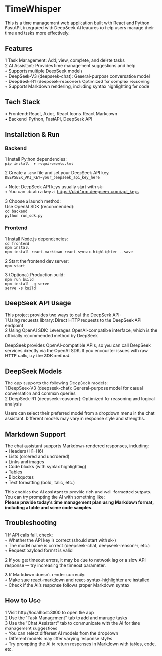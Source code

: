 # TimeWhisper

This is a time management web application built with React and Python FastAPI, integrated with DeepSeek AI features to help users manage their time and tasks more effectively.

## Features
1	Task Management: Add, view, complete, and delete tasks  
2	AI Assistant: Provides time management suggestions and help  
◦	Supports multiple DeepSeek models  
◦	DeepSeek-V3 (deepseek-chat): General-purpose conversation model  
◦	DeepSeek-R1 (deepseek-reasoner): Optimized for complex reasoning  
◦	Supports Markdown rendering, including syntax highlighting for code  

## Tech Stack
•	Frontend: React, Axios, React Icons, React Markdown  
•	Backend: Python, FastAPI, DeepSeek API  

## Installation & Run

### Backend  
1	Install Python dependencies:  
`pip install -r requirements.txt`

2	Create a `.env` file and set your DeepSeek API key:  
`DEEPSEEK_API_KEY=your_deepseek_api_key_here`

◦	Note: DeepSeek API keys usually start with sk-  
◦	You can obtain a key at https://platform.deepseek.com/api_keys

3	Choose a launch method:  
Use OpenAI SDK (recommended):  
`cd backend`  
`python run_sdk.py`

### Frontend  
1	Install Node.js dependencies:  
`cd frontend`  
`npm install`  
`npm install react-markdown react-syntax-highlighter --save`

2	Start the frontend dev server:  
`npm start`

3	(Optional) Production build:  
`npm run build`  
`npm install -g serve`  
`serve -s build`

## DeepSeek API Usage

This project provides two ways to call the DeepSeek API:  
1	Using requests library: Direct HTTP requests to the DeepSeek API endpoint  
2	Using OpenAI SDK: Leverages OpenAI-compatible interface, which is the officially recommended method by DeepSeek  

DeepSeek provides OpenAI-compatible APIs, so you can call DeepSeek services directly via the OpenAI SDK. If you encounter issues with raw HTTP calls, try the SDK method.

## DeepSeek Models

The app supports the following DeepSeek models:  
1	DeepSeek-V3 (deepseek-chat): General-purpose model for casual conversation and common queries  
2	DeepSeek-R1 (deepseek-reasoner): Optimized for reasoning and logical analysis  

Users can select their preferred model from a dropdown menu in the chat assistant. Different models may vary in response style and strengths.

## Markdown Support

The chat assistant supports Markdown-rendered responses, including:  
•	Headers (H1–H6)  
•	Lists (ordered and unordered)  
•	Links and images  
•	Code blocks (with syntax highlighting)  
•	Tables  
•	Blockquotes  
•	Text formatting (bold, italic, etc.)

This enables the AI assistant to provide rich and well-formatted outputs. You can try prompting the AI with something like:  
**Please provide today’s time management plan using Markdown format, including a table and some code samples.**

## Troubleshooting

1	If API calls fail, check:  
◦	Whether the API key is correct (should start with sk-)  
◦	The model name is correct (deepseek-chat, deepseek-reasoner, etc.)  
◦	Request payload format is valid  

2	If you get timeout errors, it may be due to network lag or a slow API response — try increasing the timeout parameter.

3	If Markdown doesn’t render correctly:  
◦	Make sure react-markdown and react-syntax-highlighter are installed  
◦	Check if the AI’s response follows proper Markdown syntax

## How to Use

1	Visit http://localhost:3000 to open the app  
2	Use the "Task Management" tab to add and manage tasks  
3	Use the "Chat Assistant" tab to communicate with the AI for time management suggestions  
◦	You can select different AI models from the dropdown  
◦	Different models may offer varying response styles  
◦	Try prompting the AI to return responses in Markdown with tables, code, etc.
